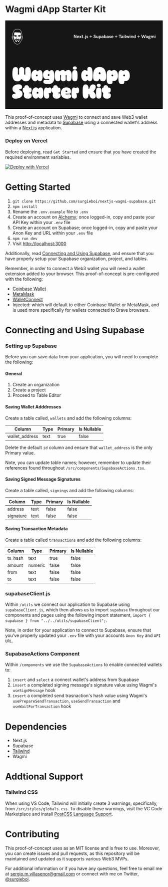 # Wagmi dApp Starter Kit

<img src="nextjs-supabase-tailwind-wagmi.jpg">

This proof-of-concept uses [Wagmi](https://wagmi.sh/) to connect and save Web3 wallet addresses and metadata to [Supabase](https://supabase.com/) using a connected wallet's address within a [Next.js](https://nextjs.org/) application.

### Deploy on Vercel

Before deploying, read `Get Started` and ensure that you have created the required environment variables.

<a href="https://vercel.com/new/clone?repository-url=https%3A%2F%2Fgithub.com%2Fsurgieboi%2Fnextjs-wagmi-supabase&env=NEXT_PUBLIC_ALCHEMY_API_KEY,NEXT_PUBLIC_SUPABASE_URL,NEXT_PUBLIC_SUPABASE_ANON_KEY"><img src="https://vercel.com/button" alt="Deploy with Vercel"/></a>

# Getting Started

1. `git clone https://github.com/surgieboi/nextjs-wagmi-supabase.git`
2. `npm install`
3. Rename the `.env.example` file to `.env`
3. Create an account on [Alchemy](https://www.alchemy.com/); once logged-in, copy and paste your API Key within your `.env` file 
4. Create an account on Supabase; once logged-in, copy and paste your Anon Key and URL within your `.env` file 
5. `npm run dev`
6. Visit [http://localhost:3000](http://localhost:3000)

Additionally, read [Connecting and Using Supabase](#connecting-and-using-supabase), and ensure that you have properly setup your Supabase organization, project, and tables.

Remember, in order to connect a Web3 wallet you will need a wallet extension added to your browser. This proof-of-concept is pre-configured with the following:

- [Coinbase Wallet](https://www.coinbase.com/wallet)
- [MetaMask](https://metamask.io/)
- [WalletConnect](https://walletconnect.com/)
- Injected: which will default to either Coinbase Wallet or MetaMask, and is used more specifically for wallets connected to Brave browsers.

# Connecting and Using Supabase

### Setting up Supabase

Before you can save data from your application, you will need to complete the following:

#### General

1. Create an organization
2. Create a project
3. Proceed to Table Editor

#### Saving Wallet Adddresses

Create a table called, `wallets` and add the following columns:

| Column        | Type           | Primary  | Is Nullable  |
| ------------- |-------------| -----| -----|
| wallet_address      | text | true | false |

Delete the default `id` column and ensure that `wallet_address` is the only Primary value.

Note, you can update table names; however, remember to update their references found throughout `/src/components/SupabaseActions.tsx`.

#### Saving Signed Message Signatures

Create a table called, `signings` and add the following columns:

| Column        | Type           | Primary  | Is Nullable  |
| ------------- |-------------| -----| -----|
| address      | text | false | false |
| signature      | text | false | false |

#### Saving Transaction Metadata

Create a table called `transactions` and add the following columns:

| Column        | Type           | Primary  | Is Nullable  |
| ------------- |-------------| -----| -----|
| tx_hash      | text | true | false |
| amount      | numeric | false | false |
| from      | text | false | false |
| to      | text | false | false |


### supabaseClient.js

Within `/utils` we connect our application to Supabase using `supabaseClient.js`, which then allows us to import `supabase` throughout our components and pages using the following import statement, `import { supabase } from "../../utils/supabaseClient";`.

Note, in order for your application to connect to Supabase, ensure that you've properly updated your `.env` file with your accounts `Anon Key` and `API URL`.

### SupabaseActions Component

Within `/components` we use the `SupabaseActions` to enable connected wallets to:

1. `insert` and `select` a connect wallet's address from Supabase
2. `insert` a completed signing message's signature value using Wagmi's `useSignMessage` hook
3. `insert` a completed send trasnaction's hash value using Wagmi's `usePrepareSendTransaction`, `useSendTransaction` and `useWaitForTransaction` hook


# Dependencies

- Next.js
- Supabase
- [Tailwind](https://tailwindui.com/)
- Wagmi

# Addtional Support

### Tailwind CSS

When using VS Code, Tailwind will initially create 3 warnings; specifically, from `/src/styles/globals.css`. To disable these warnings, visit the VC Code Marketplace and install [PostCSS Language Support](https://marketplace.visualstudio.com/items?itemName=csstools.postcss).

# Contributing

This proof-of-concept uses as an MIT license and is free to use. Moreover, you can create issues and pull requests, as this repository will be maintained and updated as it supports various Web3 MVPs.

For additional information or if you have any questions, feel free to email me at [sergio.m.villasenor@gmail.com](mailto:sergio.m.villasenor@gmail.com) or connect with me on Twitter, [@surgieboi](https://twitter.com/surgieboi).

